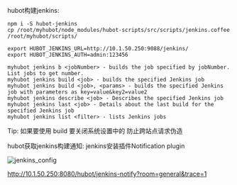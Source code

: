 hubot构建jenkins:
```shell
npm i -S hubot-jenkins
cp /root/myhubot/node_modules/hubot-scripts/src/scripts/jenkins.coffee /root/myhubot/scripts/

export HUBOT_JENKINS_URL=http://10.1.50.250:9088/jenkins/
export HUBOT_JENKINS_AUTH=admin:123456
```

```
myhubot jenkins b <jobNumber> - builds the job specified by jobNumber. List jobs to get number.
myhubot jenkins build <job> - builds the specified Jenkins job
myhubot jenkins build <job>, <params> - builds the specified Jenkins job with parameters as key=value&key2=value2
myhubot jenkins describe <job> - Describes the specified Jenkins job
myhubot jenkins last <job> - Details about the last build for the specified Jenkins job
myhubot jenkins list <filter> - lists Jenkins jobs
```

Tip: 如果要使用 build 要关闭系统设置中的 防止跨站点请求伪造

hubot获取jenkins构建通知:
jenkins安装插件Notification plugin

![jenkins_config](jenkins.jpg)  

http://10.1.50.250:8080/hubot/jenkins-notify?room=general&trace=1

